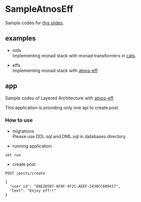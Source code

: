 # SampleAtnosEff
Sample codes for [this slides](https://speakerdeck.com/hiroki6/extensible-effects-beyond-the-monad-transformers).

## examples
- mtls  
Implementing monad stack with monad transformers in [cats](https://github.com/typelevel/cats).

- effs  
Implementing monad stack with [atnos-eff](https://github.com/atnos-org/eff).

## app
Sample codes of Layered Architecture with [atnos-eff](https://github.com/atnos-org/eff).

This application is providing only one api to create post.

### How to use
- migrations  
Please use DDL.sql and DML.sql in databases directory.

- running application  
```
sbt run
```

- create post  
```
POST /posts/create

{
  "user_id": "D8E265B7-AF8F-4F2C-AEEF-2430CC609417",
  "text": "Enjoy eff!!"
}
```
